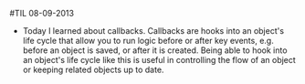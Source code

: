 #TIL 08-09-2013
* Today I learned about callbacks. Callbacks are hooks into an object's life cycle that allow you to run logic before or after key events, e.g. before an object is saved, or after it is created. Being able to hook into an object's life cycle like this is useful in controlling the flow of an object or keeping related objects up to date.
